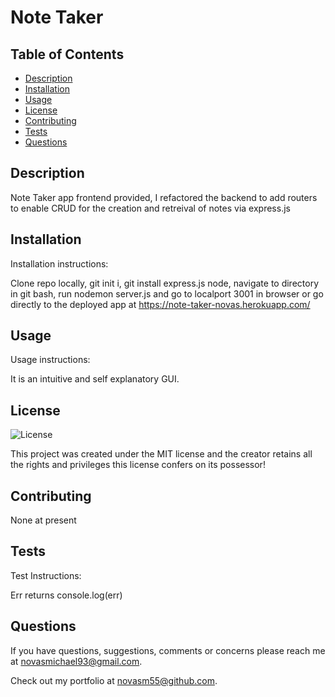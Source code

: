 # Note Taker

## Table of Contents

* [Description](#description)
* [Installation](#installation)
* [Usage](#usage)
* [License](#license)
* [Contributing](#contributing)
* [Tests](#tests)
* [Questions](#questions)

## Description 

Note Taker app frontend provided, I refactored the backend to add routers to enable CRUD for the creation and retreival of notes via express.js

## Installation

Installation instructions:

Clone repo locally, git init i, git install express.js node, navigate to directory in git bash, run nodemon server.js and go to localport 3001 in browser or go directly to the deployed app at https://note-taker-novas.herokuapp.com/

## Usage

Usage instructions:

It is an intuitive and self explanatory GUI.

## License


  
  ![License](https://img.shields.io/badge/license-MIT-red.svg)

  This project was created under the MIT license and the creator retains all the rights and privileges this license confers on its possessor!

## Contributing

None at present

## Tests

Test Instructions:

Err returns console.log(err)

## Questions

If you have questions, suggestions, comments or concerns please reach me at novasmichael93@gmail.com. 

Check out my portfolio at novasm55@github.com.